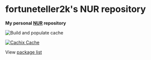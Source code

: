 # fortuneteller2k's NUR repository

**My personal [NUR](https://github.com/nix-community/NUR) repository**

<!-- Remove this if you don't use github actions -->
![Build and populate cache](https://github.com/fortuneteller2k/nur/workflows/Build%20and%20populate%20cache/badge.svg)

[![Cachix Cache](https://img.shields.io/badge/cachix-fortuneteller2k-blue.svg)](https://fortuneteller2k.cachix.org)

View [package list](https://nur.nix-community.org/repos/fortuneteller2k/)
